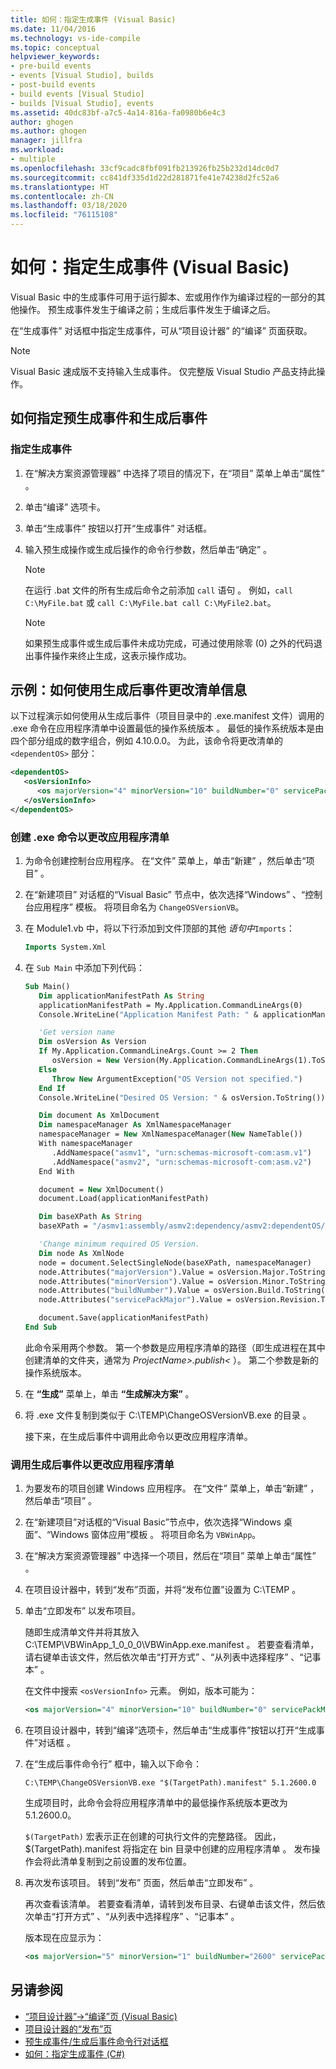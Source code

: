 ```yaml
---
title: 如何：指定生成事件 (Visual Basic)
ms.date: 11/04/2016
ms.technology: vs-ide-compile
ms.topic: conceptual
helpviewer_keywords:
- pre-build events
- events [Visual Studio], builds
- post-build events
- build events [Visual Studio]
- builds [Visual Studio], events
ms.assetid: 40dc83bf-a7c5-4a14-816a-fa0980b6e4c3
author: ghogen
ms.author: ghogen
manager: jillfra
ms.workload:
- multiple
ms.openlocfilehash: 33cf9cadc8fbf091fb213926fb25b232d14dc0d7
ms.sourcegitcommit: cc841df335d1d22d281871fe41e74238d2fc52a6
ms.translationtype: HT
ms.contentlocale: zh-CN
ms.lasthandoff: 03/18/2020
ms.locfileid: "76115108"
---
```

# <a name="how-to-specify-build-events-visual-basic"></a>如何：指定生成事件 (Visual Basic)

Visual Basic 中的生成事件可用于运行脚本、宏或用作作为编译过程的一部分的其他操作。 预生成事件发生于编译之前；生成后事件发生于编译之后。

在“生成事件”  对话框中指定生成事件，可从“项目设计器”  的“编译”  页面获取。

> [!NOTE]
> Visual Basic 速成版不支持输入生成事件。 仅完整版 Visual Studio 产品支持此操作。

## <a name="how-to-specify-pre-build-and-post-build-events"></a>如何指定预生成事件和生成后事件

### <a name="to-specify-a-build-event"></a>指定生成事件

1. 在“解决方案资源管理器”  中选择了项目的情况下，在“项目”  菜单上单击“属性”  。

2. 单击“编译”  选项卡。

3. 单击“生成事件”  按钮以打开“生成事件”  对话框。

4. 输入预生成操作或生成后操作的命令行参数，然后单击“确定”  。

    > [!NOTE]
    > 在运行 .bat 文件的所有生成后命令之前添加 `call` 语句  。 例如，`call C:\MyFile.bat` 或 `call C:\MyFile.bat call C:\MyFile2.bat`。

    > [!NOTE]
    > 如果预生成事件或生成后事件未成功完成，可通过使用除零 (0) 之外的代码退出事件操作来终止生成，这表示操作成功。

## <a name="example-how-to-change-manifest-information-using-a-post-build-event"></a>示例：如何使用生成后事件更改清单信息

以下过程演示如何使用从生成后事件（项目目录中的 .exe.manifest 文件）调用的 .exe 命令在应用程序清单中设置最低的操作系统版本   。 最低的操作系统版本是由四个部分组成的数字组合，例如 4.10.0.0。 为此，该命令将更改清单的 `<dependentOS>` 部分：

```xml
<dependentOS>
   <osVersionInfo>
      <os majorVersion="4" minorVersion="10" buildNumber="0" servicePackMajor="0" />
   </osVersionInfo>
</dependentOS>
```

### <a name="to-create-an-exe-command-to-change-the-application-manifest"></a>创建 .exe 命令以更改应用程序清单

1. 为命令创建控制台应用程序。 在“文件”  菜单上，单击“新建”  ，然后单击“项目”  。

2. 在“新建项目”  对话框的“Visual Basic”  节点中，依次选择“Windows”  、“控制台应用程序”  模板。 将项目命名为 `ChangeOSVersionVB`。

3. 在 Module1.vb 中，将以下行添加到文件顶部的其他  *语句中*`Imports`：

   ```vb
   Imports System.Xml
   ```

4. 在 `Sub Main` 中添加下列代码：

   ```vb
   Sub Main()
      Dim applicationManifestPath As String
      applicationManifestPath = My.Application.CommandLineArgs(0)
      Console.WriteLine("Application Manifest Path: " & applicationManifestPath.ToString)

      'Get version name
      Dim osVersion As Version
      If My.Application.CommandLineArgs.Count >= 2 Then
         osVersion = New Version(My.Application.CommandLineArgs(1).ToString)
      Else
         Throw New ArgumentException("OS Version not specified.")
      End If
      Console.WriteLine("Desired OS Version: " & osVersion.ToString())

      Dim document As XmlDocument
      Dim namespaceManager As XmlNamespaceManager
      namespaceManager = New XmlNamespaceManager(New NameTable())
      With namespaceManager
         .AddNamespace("asmv1", "urn:schemas-microsoft-com:asm.v1")
         .AddNamespace("asmv2", "urn:schemas-microsoft-com:asm.v2")
      End With

      document = New XmlDocument()
      document.Load(applicationManifestPath)

      Dim baseXPath As String
      baseXPath = "/asmv1:assembly/asmv2:dependency/asmv2:dependentOS/asmv2:osVersionInfo/asmv2:os"

      'Change minimum required OS Version.
      Dim node As XmlNode
      node = document.SelectSingleNode(baseXPath, namespaceManager)
      node.Attributes("majorVersion").Value = osVersion.Major.ToString()
      node.Attributes("minorVersion").Value = osVersion.Minor.ToString()
      node.Attributes("buildNumber").Value = osVersion.Build.ToString()
      node.Attributes("servicePackMajor").Value = osVersion.Revision.ToString()

      document.Save(applicationManifestPath)
   End Sub
   ```

   此命令采用两个参数。 第一个参数是应用程序清单的路径（即生成进程在其中创建清单的文件夹，通常为 *ProjectName>.publish\<* ）。 第二个参数是新的操作系统版本。

5. 在 **“生成”** 菜单上，单击 **“生成解决方案”** 。

6. 将 .exe 文件复制到类似于 C:\TEMP\ChangeOSVersionVB.exe 的目录   。

   接下来，在生成后事件中调用此命令以更改应用程序清单。

### <a name="to-invoke-a-post-build-event-to-change-the-application-manifest"></a>调用生成后事件以更改应用程序清单

1. 为要发布的项目创建 Windows 应用程序。 在“文件”  菜单上，单击“新建”  ，然后单击“项目”  。

2. 在“新建项目”对话框的“Visual Basic”节点中，依次选择“Windows 桌面”、“Windows 窗体应用”模板     。 将项目命名为 `VBWinApp`。
3. 在“解决方案资源管理器”  中选择一个项目，然后在“项目”  菜单上单击“属性”  。

4. 在项目设计器中，转到“发布”页面，并将“发布位置”设置为 C:\TEMP     。

5. 单击“立即发布”  以发布项目。

     随即生成清单文件并将其放入 C:\TEMP\VBWinApp_1_0_0_0\VBWinApp.exe.manifest  。 若要查看清单，请右键单击该文件，然后依次单击“打开方式”  、“从列表中选择程序”  、“记事本”  。

     在文件中搜索 `<osVersionInfo>` 元素。 例如，版本可能为：

    ```xml
    <os majorVersion="4" minorVersion="10" buildNumber="0" servicePackMajor="0" />
    ```

6. 在项目设计器中，转到“编译”选项卡，然后单击“生成事件”按钮以打开“生成事件”对话框     。

7. 在“生成后事件命令行”  框中，输入以下命令：

     `C:\TEMP\ChangeOSVersionVB.exe "$(TargetPath).manifest" 5.1.2600.0`

     生成项目时，此命令会将应用程序清单中的最低操作系统版本更改为 5.1.2600.0。

     `$(TargetPath)` 宏表示正在创建的可执行文件的完整路径。 因此，$(TargetPath).manifest 将指定在 bin 目录中创建的应用程序清单   。 发布操作会将此清单复制到之前设置的发布位置。

8. 再次发布该项目。 转到“发布”  页面，然后单击“立即发布”  。

     再次查看该清单。 若要查看清单，请转到发布目录、右键单击该文件，然后依次单击“打开方式”  、“从列表中选择程序”  、“记事本”  。

     版本现在应显示为：

    ```xml
    <os majorVersion="5" minorVersion="1" buildNumber="2600" servicePackMajor="0" />
    ```

## <a name="see-also"></a>另请参阅

- [“项目设计器”->“编译”页 (Visual Basic)](../ide/reference/compile-page-project-designer-visual-basic.md)
- [项目设计器的“发布”页](../ide/reference/publish-page-project-designer.md)
- [预生成事件/生成后事件命令行对话框](../ide/reference/pre-build-event-post-build-event-command-line-dialog-box.md)
- [如何：指定生成事件 (C#)](../ide/how-to-specify-build-events-csharp.md)
